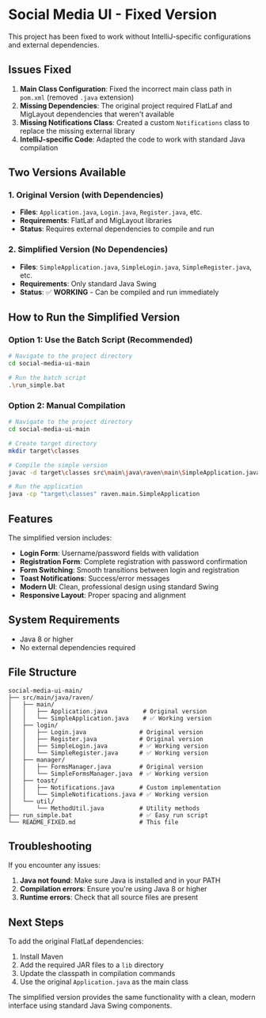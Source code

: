 # Social Media UI - Fixed Version

This project has been fixed to work without IntelliJ-specific configurations and external dependencies.

## Issues Fixed

1. **Main Class Configuration**: Fixed the incorrect main class path in `pom.xml` (removed `.java` extension)
2. **Missing Dependencies**: The original project required FlatLaf and MigLayout dependencies that weren't available
3. **Missing Notifications Class**: Created a custom `Notifications` class to replace the missing external library
4. **IntelliJ-specific Code**: Adapted the code to work with standard Java compilation

## Two Versions Available

### 1. Original Version (with Dependencies)
- **Files**: `Application.java`, `Login.java`, `Register.java`, etc.
- **Requirements**: FlatLaf and MigLayout libraries
- **Status**: Requires external dependencies to compile and run

### 2. Simplified Version (No Dependencies)
- **Files**: `SimpleApplication.java`, `SimpleLogin.java`, `SimpleRegister.java`, etc.
- **Requirements**: Only standard Java Swing
- **Status**: ✅ **WORKING** - Can be compiled and run immediately

## How to Run the Simplified Version

### Option 1: Use the Batch Script (Recommended)
```bash
# Navigate to the project directory
cd social-media-ui-main

# Run the batch script
.\run_simple.bat
```

### Option 2: Manual Compilation
```bash
# Navigate to the project directory
cd social-media-ui-main

# Create target directory
mkdir target\classes

# Compile the simple version
javac -d target\classes src\main\java\raven\main\SimpleApplication.java src\main\java\raven\login\Simple*.java src\main\java\raven\manager\Simple*.java src\main\java\raven\toast\Simple*.java

# Run the application
java -cp "target\classes" raven.main.SimpleApplication
```

## Features

The simplified version includes:

- **Login Form**: Username/password fields with validation
- **Registration Form**: Complete registration with password confirmation
- **Form Switching**: Smooth transitions between login and registration
- **Toast Notifications**: Success/error messages
- **Modern UI**: Clean, professional design using standard Swing
- **Responsive Layout**: Proper spacing and alignment

## System Requirements

- Java 8 or higher
- No external dependencies required

## File Structure

```
social-media-ui-main/
├── src/main/java/raven/
│   ├── main/
│   │   ├── Application.java          # Original version
│   │   └── SimpleApplication.java    # ✅ Working version
│   ├── login/
│   │   ├── Login.java               # Original version
│   │   ├── Register.java            # Original version
│   │   ├── SimpleLogin.java         # ✅ Working version
│   │   └── SimpleRegister.java      # ✅ Working version
│   ├── manager/
│   │   ├── FormsManager.java        # Original version
│   │   └── SimpleFormsManager.java  # ✅ Working version
│   ├── toast/
│   │   ├── Notifications.java       # Custom implementation
│   │   └── SimpleNotifications.java # ✅ Working version
│   └── util/
│       └── MethodUtil.java          # Utility methods
├── run_simple.bat                   # ✅ Easy run script
└── README_FIXED.md                  # This file
```

## Troubleshooting

If you encounter any issues:

1. **Java not found**: Make sure Java is installed and in your PATH
2. **Compilation errors**: Ensure you're using Java 8 or higher
3. **Runtime errors**: Check that all source files are present

## Next Steps

To add the original FlatLaf dependencies:

1. Install Maven
2. Add the required JAR files to a `lib` directory
3. Update the classpath in compilation commands
4. Use the original `Application.java` as the main class

The simplified version provides the same functionality with a clean, modern interface using standard Java Swing components.
